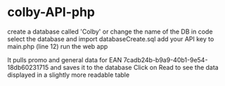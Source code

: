 # colby-API-php

create a database called 'Colby' or change the name of the DB in code
select the database and import databaseCreate.sql
add your API key to main.php (line 12)
run the web app

It pulls promo and general data for EAN 7cadb24b-b9a9-40b1-9e54-18db60231715 and saves it to the database
Click on Read to see the data displayed in a slightly more readable table

